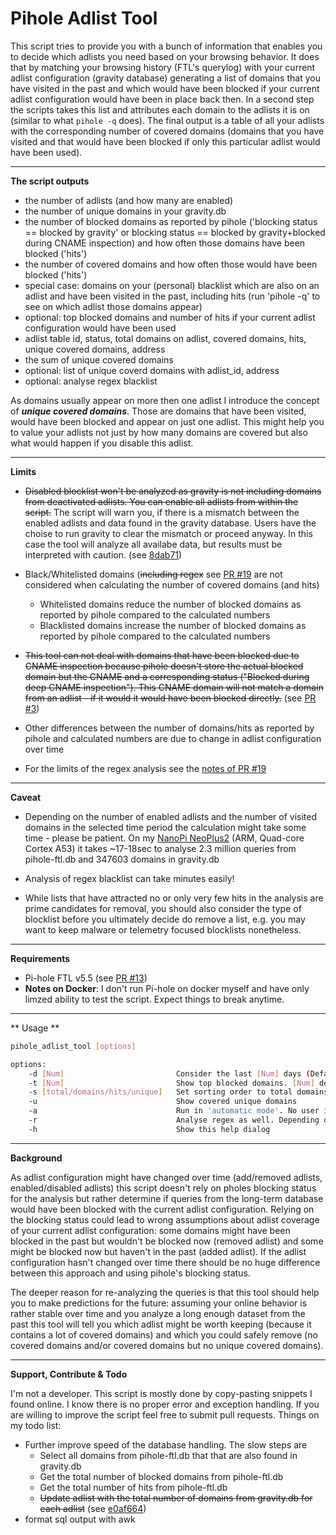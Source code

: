 # Pihole Adlist Tool


This script tries to provide you with a bunch of information that enables you to decide which adlists you need based on your browsing behavior. It does that by matching your browsing history (FTL's querylog) with your current adlist configuration (gravity database) generating a list of domains that you have visited in the past and which would have been blocked if your current adlist configuration would have been in place back then. In a second step the scripts takes this list and attributes each domain to the adlists it is on (similar to what `pihole -q` does). The final output is a table of all your adlists with the corresponding number of covered domains (domains that you have visited and that would have been blocked if only this particular adlist would have been used).

---
**The script outputs**

-  the number of adlists (and how many are enabled)
- the number of unique domains in your gravity.db
- the number of blocked domains as reported by pihole ('blocking status == blocked by gravity' or blocking status == blocked by gravity+blocked during CNAME inspection) and how often those domains have been blocked ('hits')
- the number of covered domains and how often those would have been blocked ('hits')
- special case: domains on your (personal) blacklist which are also on an adlist and have been visited in the past, including hits (run 'pihole -q' to see on which adlist those domains appear)
- optional: top blocked domains and number of hits if your current adlist configuration would have been used
- adlist table
    id, status, total domains on adlist, covered domains, hits, unique covered domains, address
 -  the sum of unique covered domains
- optional: list of unique coverd domains with adlist_id, address
- optional: analyse regex blacklist

As domains usually appear on more then one adlist I introduce the concept of ***unique covered domains***. Those are domains that have been visited, would have been blocked and appear on just one adlist. This might help you to value your adlists not just by how many domains are covered but also what would happen if you disable this adlist.

---
**Limits**

- ~~Disabled blocklist won't be analyzed as gravity is not including domains from deactivated adlists. You can enable all adlists from within the script.~~
The script will warn you, if there is a mismatch between the enabled adlists and data found in the gravity database. Users have the choise to run gravity to clear the mismatch or proceed anyway. In this case the tool will analyze all availabe data, but results must be interpreted with caution. (see [8dab71](https://github.com/yubiuser/pihole_adlist_tool/commit/8dab71836c1b2407c9626b17fd592399a7ef0b58))

-  Black/Whitelisted domains (~~including regex~~ see [PR #19](https://github.com/yubiuser/pihole_adlist_tool/pull/19) are not considered when calculating the number of covered domains (and hits)
	- Whitelisted domains reduce the number of blocked domains as reported by pihole compared to the calculated numbers
	-  Blacklisted domains increase the number of blocked domains as reported by pihole compared to the calculated numbers
	
-  ~~This tool can not deal with domains that have been blocked due to CNAME inspection because pihole doesn't store the actual blocked domain but the CNAME and a corresponding status ("Blocked during deep CNAME inspection"). This CNAME domain will not match a domain from an adlist - if it would it would have been blocked directly.~~ (see [PR #3](https://github.com/yubiuser/pihole_adlist_tool/pull/3))

-  Other differences between the number of domains/hits as reported by pihole and calculated numbers are due to change in adlist configuration over time

- For the limits of the regex analysis see the [notes of PR #19](https://github.com/yubiuser/pihole_adlist_tool/pull/19) 

---
**Caveat**

- Depending on the number of enabled adlists and the number of visited domains in the selected time period the calculation might take some time - please be patient.
On my [NanoPi NeoPlus2](http://wiki.friendlyarm.com/wiki/index.php/NanoPi_NEO_Plus2)  (ARM, Quad-core Cortex A53)  it takes ~17-18sec to analyse 2.3 million queries from pihole-ftl.db and 347603 domains in gravity.db

- Analysis of regex blacklist can take minutes easily!

- While lists that have attracted no or only very few hits in the analysis are prime candidates for removal, you should also consider the type of blocklist before you ultimately decide do remove a list, e.g. you may want to keep malware or telemetry focused blocklists nonetheless.

---
**Requirements**

- Pi-hole FTL v5.5 (see [PR #13](https://github.com/yubiuser/pihole_adlist_tool/pull/13)) 
- **Notes on Docker**:  I don't run Pi-hole on docker myself and have only limzed ability to test the script. Expect things to break anytime.

---
** Usage **

```bash	
pihole_adlist_tool [options]

options:
    -d [Num]                         Consider the last [Num] days (Default: 30). Enter 0 for all-time analysis.
    -t [Num]                         Show top blocked domains. [Num] defines the number to show.
    -s [total/domains/hits/unique]   Set sorting order to total domains, domains covered, hits covered or unique covered domains DESC. (Default sorting: id ASC)
    -u                               Show covered unique domains
    -a                               Run in 'automatic mode'. No user input is requiered at all, assuming default choice would be to leave everything untouched.
    -r                               Analyse regex as well. Depending on the amount of domains and regex this might take a while.
    -h                               Show this help dialog

```
    

----
**Background**

As adlist configuration might have changed over time (add/removed adlists, enabled/disabled adlists) this script doesn't rely on pholes blocking status for the analysis but rather determine if queries from the long-term database would have been blocked with the current adlist configuration. Relying on the blocking status could lead to wrong assumptions about adlist coverage of your current adlist configuration: some domains might have been blocked in the past but wouldn't be blocked now (removed adlist) and some might be blocked now but haven't in the past (added adlist). If the adlist configuration hasn't changed over time there should be no huge difference between this approach and using pihole's blocking status.

The deeper reason for re-analyzing the queries is that this tool should help you to make predictions for the future: assuming your online behavior is rather stable over time and you analyze a long enough dataset from the past this tool will tell you which adlist might be worth keeping (because it contains a lot of covered domains) and which you could safely remove (no covered domains and/or covered domains but no unique covered domains).

---
**Support, Contribute & Todo**

I'm not a developer. This script is mostly done by copy-pasting snippets I found online. I know there is no proper error and exception handling. If you are willing to improve the script feel free to submit pull requests. Things on my todo list:

-  Further improve speed of the database handling. The slow steps are
	- Select all domains from pihole-ftl.db that that are also found in gravity.db
	- Get the total number of blocked domains from pihole-ftl.db
	- Get the total number of hits from pihole-ftl.db
	- ~~Update adlist with the total number of domains from gravity.db for each adlist~~ (see  [e0af664](https://github.com/yubiuser/pihole_adlist_tool/commit/e0af6642487515a28c4d1c7eb91f19def634ddce))
- format sql output with awk